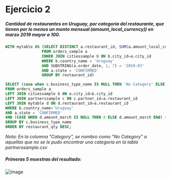 # Ejercicio 2
##### Cantidad de restaurantes en Uruguay, por categoría del restaurante, que tienen por lo menos un monto mensual (amount_local_currency)) en marzo 2019 mayor a 100.
```sql
WITH mytable AS (SELECT DISTINCT a.restaurant_id, SUM(a.amount_local_currency) as amount_march
				FROM orders_sample a 
				INNER JOIN citiessample b ON b.city_id=a.city_id
				WHERE b.country_name = 'Uruguay' 
				AND SUBSTRING(a.order_date, 1, 7) = '2019-03'
				AND a.state = 'CONFIRMED'
				GROUP BY restaurant_id)

SELECT (case when c.business_type_name IS NULL THEN 'No Category' ELSE c.business_type_name END) AS category, count(DISTINCT a.restaurant_id) AS restaurant_qty
FROM orders_sample a 
LEFT JOIN citiessample b ON a.city_id=b.city_id
LEFT JOIN partnerssample c ON c.partner_id=a.restaurant_id
LEFT JOIN mytable d ON d.restaurant_id=a.restaurant_id
WHERE b.country_name='Uruguay'
AND a.state = 'CONFIRMED'
AND (CASE WHEN d.amount_march IS NULL THEN 0 ELSE d.amount_march ENd) >100
GROUP BY c.business_type_name
ORDER BY restaurant_qty DESC;
```
*Nota: En la columna "Category", se nombro como "No Category" a aquellas que no se le pudo encontrar una categoria en la tabla partnerssample.csv*
##### Primeras 5 muestras del resultado:
![image](https://user-images.githubusercontent.com/81542475/160055022-a82e3843-f15c-4399-a992-69f2fc8ce161.png)

